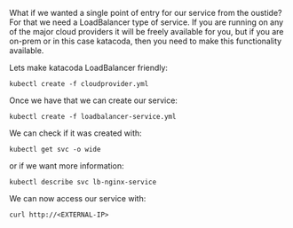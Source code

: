 What if we wanted a single point of entry for our service from the oustide? For that we need a LoadBalancer type of service. 
If you are running on any of the major cloud providers it will be freely available for you, but if you are on-prem or in this case katacoda, then you need to make this functionality available.

Lets make katacoda LoadBalancer friendly:

`kubectl create -f cloudprovider.yml`

Once we have that we can create our service:

`kubectl create -f loadbalancer-service.yml`

We can check if it was created with:

`kubectl get svc -o wide`

or if we want more information:

`kubectl describe svc lb-nginx-service`

We can now access our service with:

`curl http://<EXTERNAL-IP>`
